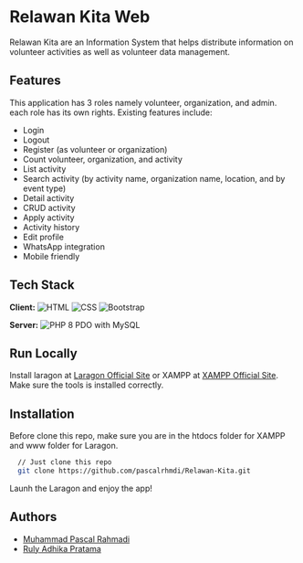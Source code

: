 
# Relawan Kita Web

Relawan Kita are an Information System that helps distribute information on volunteer activities as well as volunteer data management.


## Features
This application has 3 roles namely volunteer, organization, and admin. each role has its own rights. Existing features include:
- Login
- Logout
- Register (as volunteer or organization)
- Count volunteer, organization, and activity
- List activity
- Search activity (by activity name, organization name, location, and by event type)
- Detail activity
- CRUD activity
- Apply activity
- Activity history
- Edit profile
- WhatsApp integration
- Mobile friendly


## Tech Stack

**Client:** 
![HTML](https://img.shields.io/badge/HTML5-E34F26?style=for-the-badge&logo=html5&logoColor=white "HTML 5") 
![CSS](https://img.shields.io/badge/CSS3-1572B6?style=for-the-badge&logo=css3&logoColor=white "CSS 3") 
![Bootstrap](https://img.shields.io/badge/Bootstrap-563D7C?style=for-the-badge&logo=bootstrap&logoColor=white "Bootstrap 5")

**Server:** ![PHP 8 PDO with MySQL](https://img.shields.io/badge/PHP-777BB4?style=for-the-badge&logo=php&logoColor=white "PHP 8")


## Run Locally
Install laragon at [Laragon Official Site](https://laragon.org/) or XAMPP at [XAMPP Official Site](https://www.apachefriends.org/download.html). Make sure the tools is installed correctly.

## Installation
Before clone this repo, make sure you are in the htdocs folder for XAMPP and www folder for Laragon.
```bash
  // Just clone this repo
  git clone https://github.com/pascalrhmdi/Relawan-Kita.git
```
Launh the Laragon and enjoy the app!
## Authors

- [Muhammad Pascal Rahmadi](https://github.com/pascalrhmdi)
- [Ruly Adhika Pratama](https://github.com/rulyadhika)

